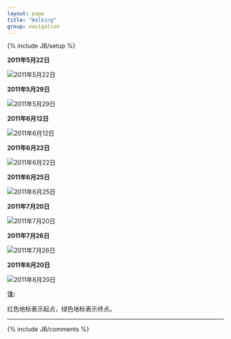 ```yaml
---
layout: page
title: "Walking"
group: navigation
---
```

{% include JB/setup %}

**2011年5月22日**

![2011年5月22日](http://pic.yupoo.com/fooleap_v/BTJdQofv/DLu89.png)

**2011年5月29日**

![2011年5月29日](http://pic.yupoo.com/fooleap_v/BTJdRzXd/NSHK7.png)

**2011年6月12日**

![2011年6月12日](http://pic.yupoo.com/fooleap_v/BTJ5VfXs/MAauh.png)

**2011年6月22日**

![2011年6月22日](http://pic.yupoo.com/fooleap_v/BTJ5UhYu/9yTFq.png)

**2011年6月25日**

![2011年6月25日](http://pic.yupoo.com/fooleap_v/BTJ5T8g3/13ztO7.png)

**2011年7月20日**

![2011年7月20日](http://pic.yupoo.com/fooleap_v/BTJNMYGL/siFld.png)

**2011年7月26日**

![2011年7月26日](http://pic.yupoo.com/fooleap_v/BTJ5RDqi/KI13E.png)

**2011年8月20日**

![2011年8月20日](http://pic.yupoo.com/fooleap_v/BTJH0P2C/SMvBz.png)

**注:**

红色地标表示起点，绿色地标表示终点。

***

{% include JB/comments %}
